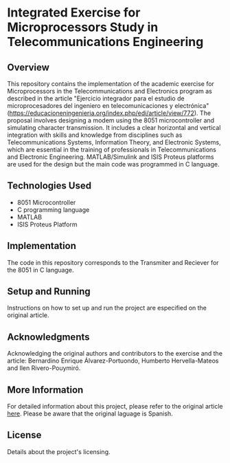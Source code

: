 # Integrated Exercise for Microprocessors Study in Telecommunications Engineering

## Overview
This repository contains the implementation of the academic exercise for Microprocessors in the Telecommunications and Electronics program as described in the article "Ejercicio integrador para el estudio de microprocesadores del ingeniero en telecomunicaciones y electrónica" (https://educacioneningenieria.org/index.php/edi/article/view/772). The proposal involves designing a modem using the 8051 microcontroller and simulating character transmission. It includes a clear horizontal and vertical integration with skills and knowledge from disciplines such as Telecommunications Systems, Information Theory, and Electronic Systems, which are essential in the training of professionals in Telecommunications and Electronic Engineering. MATLAB/Simulink and ISIS Proteus platforms are used for the design but the main code was programmed in C language. 

## Technologies Used
- 8051 Microcontroller
- C programming language
- MATLAB
- ISIS Proteus Platform

## Implementation
The code in this repository corresponds to the Transmiter and Reciever for the 8051 in C language.

## Setup and Running
Instructions on how to set up and run the project are especified on the original article.

## Acknowledgments
Acknowledging the original authors and contributors to the exercise and the article: Bernardino Enrique Álvarez-Portuondo, Humberto Hervella-Mateos and Ilen Rivero-Pouymiró.

## More Information
For detailed information about this project, please refer to the original article [here](https://educacioneningenieria.org/index.php/edi/article/view/772).
Please be aware that the original laguage is Spanish.

## License
Details about the project's licensing.


